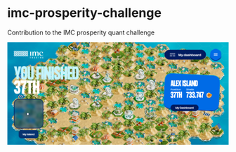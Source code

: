 # imc-prosperity-challenge
Contribution to the IMC prosperity quant challenge

![Result screen!](result.png "Result screen")
